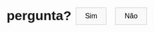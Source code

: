 <!DOCTYPE html>
<html lang="en">
<head>
    <meta charset="UTF-8">
    <meta name="viewport" content="width=device-width, initial-scale=1.0">
    <title>Questionário</title>
    <style>
        body {
            display: flex;
            justify-content: center; 
            align-items: center;
            height: 100vh;
            margin: 0;
            font-family: Arial, sans-serif;
        }
        .question {
            text-align: center;
            margin-bottom: 20px;
            font-size: 20px;
        }
        .options {
            display: flex;
            justify-content: center;
            flex-wrap: wrap;
        }
        .option {
            margin: 10px;
            padding: 10px 20px;
            font-size: 16px;
            border: 1px solid #ccc;
            background-color: #f9f9f9;
            cursor: pointer;
        }
        .option:hover {
            background-color: #e9e9e9;
        }
    </style>
</head>
<body>

<div class="question">
    <b>
    <h2>pergunta?</h2>
    </b>
</div>

<div class="options">
    <button class="option" onclick="redirecionar()">Sim</button>
    <button class="option" onclick="moverNao()">Não</button>
</div>

<script>
    function redirecionar() {
        // Redirecionar para o vídeo no YouTube
        window.location.href = "https://www.youtube.com/watch?v=iRWSjN--LHY";
    }

    function moverNao() {
        // Mover o botão "Não" para uma nova posição na tela
        var naoButton = document.querySelector('.option:last-child');
        var optionsDiv = document.querySelector('.options');
        optionsDiv.insertBefore(naoButton, optionsDiv.firstChild);
    }
</script>

</body>
</html>
